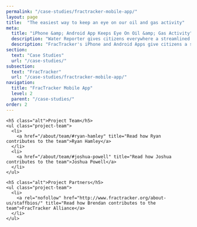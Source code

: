 ```yaml
---
permalink: "/case-studies/fractracker-mobile-app/"
layout: page
title:  "The easiest way to keep an eye on our oil and gas activity"
meta:
  title: "iPhone &amp; Android App Keeps Eye On Oil &amp; Gas Activity"
  description: "Water Reporter gives citizens everywhere a streamlined way to keep track of their local waterways and spread the word when a pollution threat turns up"
  description: "FracTracker's iPhone and Android Apps give citizens a streamlined way to keep track and report on local oil and gas industry activity within their communities."
section: 
  text: "Case Studies"
  url: "/case-studies/"
subsection:
  text: "FracTracker"
  url: "/case-studies/fractracker-mobile-app/"
navigation:
  title: "FracTracker Mobile App"
  level: 2
  parent: "/case-studies/"
order: 2
---
```


<div class="row">
  <article class="column-12">

  </article>
  <aside class="column-4 content-sidebar">
<!--     <ul class="project-team">
      <li>
        <a href="/case-studies/water-reporter/awards/" title="Learn more about the awards WaterReporter has been recognized with">Awards</a>
      </li>
      <li>
        <a href="/case-studies/water-reporter/back-story/" title="Learn more about how this project impacts the Chesapeake Bay">Back Story</a>
      </li>
    </ul> -->

    <h5 class="alt">Project Team</h5>
    <ul class="project-team">
      <li>
        <a href="/about/team/#ryan-hamley" title="Read how Ryan contributes to the team">Ryan Hamley</a>
      </li>
      <li>
        <a href="/about/team/#joshua-powell" title="Read how Joshua contributes to the team">Joshua Powell</a>
      </li>
    </ul>

    <h5 class="alt">Project Partners</h5>
    <ul class="project-team">
      <li>
        <a rel="nofollow" href="http://www.fractracker.org/about-us/staffbios/" title="Read how Brendan contributes to the team">FracTracker Alliance</a>
      </li>
    </ul>
  </aside>
</div>
